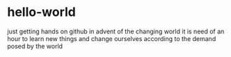 # hello-world
just getting hands on github
in advent of the changing world it is need of an hour to learn new things and change ourselves according to the demand posed by the world
